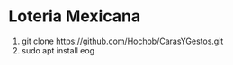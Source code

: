 # Loteria Mexicana

1. git clone https://github.com/Hochob/CarasYGestos.git
2. sudo apt install eog


